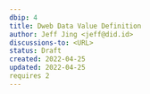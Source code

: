 ```yaml
---
dbip: 4
title: Dweb Data Value Definition
author: Jeff Jing <jeff@did.id>
discussions-to: <URL>
status: Draft
created: 2022-04-25
updated: 2022-04-25
requires 2
---
```

